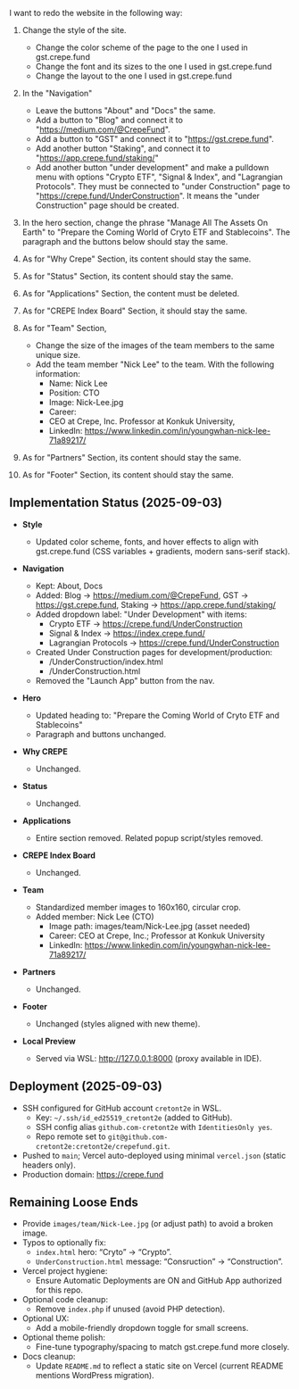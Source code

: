 I want to redo the website in the following way:

1. Change the style of the site.
   - Change the color scheme of the page to the one I used in gst.crepe.fund
   - Change the font and its sizes to the one I used in gst.crepe.fund
   - Change the layout to the one I used in gst.crepe.fund

2. In the "Navigation"
   - Leave the buttons "About" and "Docs" the same. 
   - Add a button to "Blog" and connect it to "https://medium.com/@CrepeFund".
   - Add a button to "GST" and connect it to "https://gst.crepe.fund".
   - Add another button "Staking", and connect it to "https://app.crepe.fund/staking/"
   - Add another button "under development" and make a pulldown menu with options "Crypto ETF", "Signal & Index", and "Lagrangian Protocols". They must be connected to "under Construction" page to "https://crepe.fund/UnderConstruction". It means the "under Construction" page should be created.


3. In the hero section, change the phrase "Manage All The Assets On Earth" to "Prepare the Coming World of Cryto ETF and Stablecoins". The paragraph and the buttons below should stay the same.

4. As for "Why Crepe" Section, its content  should stay the same. 

5. As for "Status" Section, its content should stay the same.

6. As for "Applications" Section, the content must be deleted. 

7. As for "CREPE Index Board" Section, it should stay the same.

8. As for "Team" Section,
   - Change the size of the images of the team members to the same unique size. 
   - Add the team member "Nick Lee" to the team. With the following information:
     - Name: Nick Lee
     - Position: CTO
     - Image: Nick-Lee.jpg
     - Career: 
     - CEO at Crepe, Inc. 
       Professor at Konkuk University,      
     - LinkedIn: https://www.linkedin.com/in/youngwhan-nick-lee-71a89217/

9. As for "Partners" Section, its content should stay the same.

10. As for "Footer" Section, its content should stay the same.


## Implementation Status (2025-09-03)

- __Style__
  - Updated color scheme, fonts, and hover effects to align with gst.crepe.fund (CSS variables + gradients, modern sans-serif stack).

- __Navigation__
  - Kept: About, Docs
  - Added: Blog → https://medium.com/@CrepeFund, GST → https://gst.crepe.fund, Staking → https://app.crepe.fund/staking/
  - Added dropdown label: "Under Development" with items:
    - Crypto ETF → https://crepe.fund/UnderConstruction
    - Signal & Index → https://index.crepe.fund/
    - Lagrangian Protocols → https://crepe.fund/UnderConstruction
  - Created Under Construction pages for development/production:
    - /UnderConstruction/index.html
    - /UnderConstruction.html
  - Removed the "Launch App" button from the nav.

- __Hero__
  - Updated heading to: "Prepare the Coming World of Cryto ETF and Stablecoins"
  - Paragraph and buttons unchanged.

- __Why CREPE__
  - Unchanged.

- __Status__
  - Unchanged.

- __Applications__
  - Entire section removed. Related popup script/styles removed.

- __CREPE Index Board__
  - Unchanged.

- __Team__
  - Standardized member images to 160x160, circular crop.
  - Added member: Nick Lee (CTO)
    - Image path: images/team/Nick-Lee.jpg (asset needed)
    - Career: CEO at Crepe, Inc.; Professor at Konkuk University
    - LinkedIn: https://www.linkedin.com/in/youngwhan-nick-lee-71a89217/

- __Partners__
  - Unchanged.

- __Footer__
  - Unchanged (styles aligned with new theme).

- __Local Preview__
  - Served via WSL: http://127.0.0.1:8000 (proxy available in IDE).

## Deployment (2025-09-03)

- SSH configured for GitHub account `cretont2e` in WSL.
  - Key: `~/.ssh/id_ed25519_cretont2e` (added to GitHub).
  - SSH config alias `github.com-cretont2e` with `IdentitiesOnly yes`.
  - Repo remote set to `git@github.com-cretont2e:cretont2e/crepefund.git`.
- Pushed to `main`; Vercel auto-deployed using minimal `vercel.json` (static headers only).
- Production domain: https://crepe.fund

## Remaining Loose Ends

- Provide `images/team/Nick-Lee.jpg` (or adjust path) to avoid a broken image.
- Typos to optionally fix:
  - `index.html` hero: “Cryto” → “Crypto”.
  - `UnderConstruction.html` message: “Consruction” → “Construction”.
- Vercel project hygiene:
  - Ensure Automatic Deployments are ON and GitHub App authorized for this repo.
- Optional code cleanup:
  - Remove `index.php` if unused (avoid PHP detection).
- Optional UX:
  - Add a mobile-friendly dropdown toggle for small screens.
- Optional theme polish:
  - Fine-tune typography/spacing to match gst.crepe.fund more closely.
- Docs cleanup:
  - Update `README.md` to reflect a static site on Vercel (current README mentions WordPress migration).
